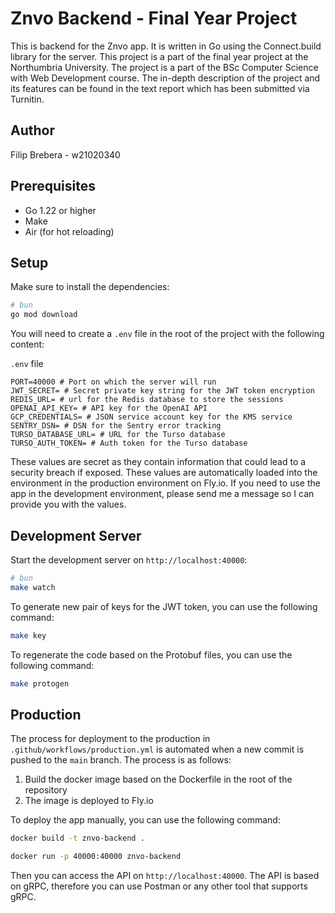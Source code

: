 # Znvo Backend - Final Year Project

This is backend for the Znvo app. It is written in Go using the Connect.build library for the server. This project is a part of the final year project at the Northumbria University. The project is a part of the BSc Computer Science with Web Development course. The in-depth description of the project and its features can be found in the text report which has been submitted via Turnitin.

## Author

Filip Brebera - w21020340

## Prerequisites

- Go 1.22 or higher
- Make
- Air (for hot reloading)

## Setup

Make sure to install the dependencies:

```bash
# bun
go mod download
```

You will need to create a `.env` file in the root of the project with the following content:

`.env` file

```
PORT=40000 # Port on which the server will run
JWT_SECRET= # Secret private key string for the JWT token encryption
REDIS_URL= # url for the Redis database to store the sessions
OPENAI_API_KEY= # API key for the OpenAI API
GCP_CREDENTIALS= # JSON service account key for the KMS service
SENTRY_DSN= # DSN for the Sentry error tracking
TURSO_DATABASE_URL= # URL for the Turso database
TURSO_AUTH_TOKEN= # Auth token for the Turso database
```

These values are secret as they contain information that could lead to a security breach if exposed. These values are automatically loaded into the environment in the production environment on Fly.io. If you need to use the app in the development environment, please send me a message so I can provide you with the values.

## Development Server

Start the development server on `http://localhost:40000`:

```bash
# bun
make watch
```

To generate new pair of keys for the JWT token, you can use the following command:

```bash
make key
```

To regenerate the code based on the Protobuf files, you can use the following command:

```bash
make protogen
```

## Production

The process for deployment to the production in `.github/workflows/production.yml` is automated when a new commit is pushed to the `main` branch. The process is as follows:

1. Build the docker image based on the Dockerfile in the root of the repository
2. The image is deployed to Fly.io

To deploy the app manually, you can use the following command:

```bash
docker build -t znvo-backend .
```

```bash
docker run -p 40000:40000 znvo-backend
```

Then you can access the API on `http://localhost:40000`. The API is based on gRPC, therefore you can use Postman or any other tool that supports gRPC.
